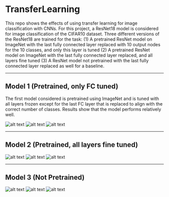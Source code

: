 # TransferLearning
This repo shows the effects of using transfer learning for image classification with CNNs. For this project, a ResNet18 model is considered for image classification of the CIFAR10 dataset. Three different versions of the ResNet18 are trained for the task: (1) A pretrained ResNet model on ImageNet with the last fully connected layer replaced with 10 output nodes for the 10 classes, and only this layer is tuned (2) A pretrained ResNet model on ImageNet with the last fully connected layer replaced, and all layers fine tuned (3) A ResNet model not pretrained with the last fully connected layer replaced as well for a baseline.

---

## Model 1 (Pretrained, only FC tuned)
The first model considered is pretrained using ImageNet and is tuned with all layers frozen except for the last FC layer that is replaced to align with the correct number of classes. Results show that the model performs relatively well.

![alt text](images/TuneNewFCLayerOnly_Loss.png "Model 1 Loss")
![alt text](images/TuneNewFCLayerOnly_Accuracy.png "Model 1 Accuracy")
![alt text](images/TuneNewFCLayerOnly_ConfusionMatrix.png "Model 1 Confusion Matrix")

---

## Model 2 (Pretrained, all layers fine tuned)

![alt text](images/TuneAllWeights_Loss.png "Model 2 Loss")
![alt text](images/TuneAllWeights_Accuracy.png "Model 2 Accuracy")
![alt text](images/TuneAllWeights_ConfusionMatrix.png "Model 2 Confusion Matrix")

---

## Model 3 (Not Pretrained)

![alt text](images/NoPretrainedLayers_Loss.png "Model 3 Loss")
![alt text](images/NoPretrainedLayers_Accuracy.png "Model 3 Accuracy")
![alt text](images/NoPretrainedLayers_ConfusionMatrix.png "Model 3 Confusion Matrix")
